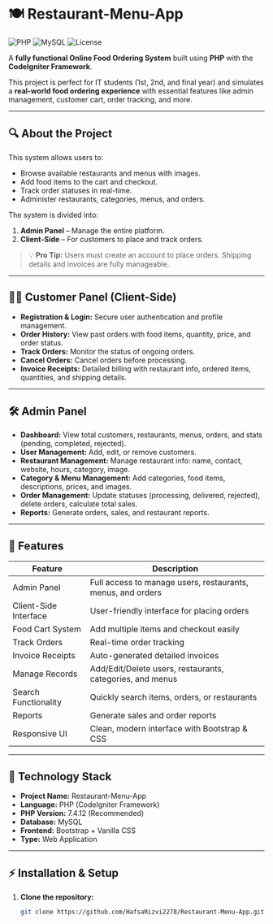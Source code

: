 # 🍽️ Restaurant-Menu-App

![PHP](https://img.shields.io/badge/PHP-7.4-blue) ![MySQL](https://img.shields.io/badge/MySQL-8.0-blue) ![License](https://img.shields.io/badge/License-Free-green)

A **fully functional Online Food Ordering System** built using **PHP** with the **CodeIgniter Framework**.  

This project is perfect for IT students (1st, 2nd, and final year) and simulates a **real-world food ordering experience** with essential features like admin management, customer cart, order tracking, and more.

---

## 🔍 About the Project

This system allows users to:

- Browse available restaurants and menus with images.
- Add food items to the cart and checkout.
- Track order statuses in real-time.
- Administer restaurants, categories, menus, and orders.

The system is divided into:

1. **Admin Panel** – Manage the entire platform.
2. **Client-Side** – For customers to place and track orders.

> 💡 **Pro Tip:** Users must create an account to place orders. Shipping details and invoices are fully manageable.

---

## 👨‍💻 Customer Panel (Client-Side)

- **Registration & Login:** Secure user authentication and profile management.
- **Order History:** View past orders with food items, quantity, price, and order status.
- **Track Orders:** Monitor the status of ongoing orders.
- **Cancel Orders:** Cancel orders before processing.
- **Invoice Receipts:** Detailed billing with restaurant info, ordered items, quantities, and shipping details.

---

## 🛠️ Admin Panel

- **Dashboard:** View total customers, restaurants, menus, orders, and stats (pending, completed, rejected).
- **User Management:** Add, edit, or remove customers.
- **Restaurant Management:** Manage restaurant info: name, contact, website, hours, category, image.
- **Category & Menu Management:** Add categories, food items, descriptions, prices, and images.
- **Order Management:** Update statuses (processing, delivered, rejected), delete orders, calculate total sales.
- **Reports:** Generate orders, sales, and restaurant reports.

---

## 🌟 Features

| Feature | Description |
|---------|-------------|
| Admin Panel | Full access to manage users, restaurants, menus, and orders |
| Client-Side Interface | User-friendly interface for placing orders |
| Food Cart System | Add multiple items and checkout easily |
| Track Orders | Real-time order tracking |
| Invoice Receipts | Auto-generated detailed invoices |
| Manage Records | Add/Edit/Delete users, restaurants, categories, and menus |
| Search Functionality | Quickly search items, orders, or restaurants |
| Reports | Generate sales and order reports |
| Responsive UI | Clean, modern interface with Bootstrap & CSS |

---

## 🧰 Technology Stack

- **Project Name:** Restaurant-Menu-App  
- **Language:** PHP (CodeIgniter Framework)  
- **PHP Version:** 7.4.12 (Recommended)  
- **Database:** MySQL  
- **Frontend:** Bootstrap + Vanilla CSS  
- **Type:** Web Application  

---

## ⚡ Installation & Setup

1. **Clone the repository:**
   ```bash
   git clone https://github.com/HafsaRizvi2278/Restaurant-Menu-App.git
